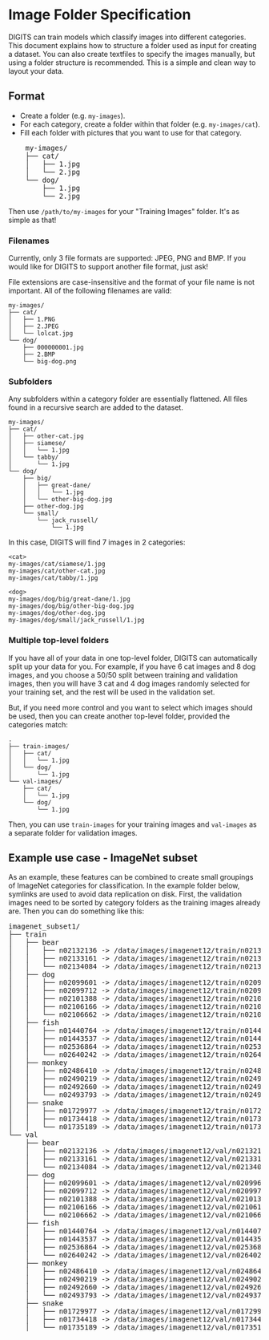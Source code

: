 # Image Folder Specification

DIGITS can train models which classify images into different categories. This document explains how to structure a folder used as input for creating a dataset. You can also create textfiles to specify the images manually, but using a folder structure is recommended. This is a simple and clean way to layout your data.

## Format

* Create a folder (e.g. `my-images`).
* For each category, create a folder within that folder (e.g. `my-images/cat`).
* Fill each folder with pictures that you want to use for that category.

<pre>
    my-images/
    ├── cat/
    │   ├── 1.jpg
    │   └── 2.jpg
    └── dog/
        ├── 1.jpg
        └── 2.jpg
</pre>

Then use `/path/to/my-images` for your "Training Images" folder. It's as simple as that!

### Filenames

Currently, only 3 file formats are supported: JPEG, PNG and BMP. If you would like for DIGITS to support another file format, just ask! 

File extensions are case-insensitive and the format of your file name is not important. All of the following filenames are valid:

    my-images/
    ├── cat/
    │   ├── 1.PNG
    │   ├── 2.JPEG
    │   └── lolcat.jpg
    └── dog/
        ├── 000000001.jpg
        ├── 2.BMP
        └── big-dog.png

### Subfolders

Any subfolders within a category folder are essentially flattened. All files found in a recursive search are added to the dataset.

    my-images/
    ├── cat/
    │   ├── other-cat.jpg
    │   ├── siamese/
    │   │   └── 1.jpg
    │   └── tabby/
    │       └── 1.jpg
    └── dog/
        ├── big/
        │   ├── great-dane/
        │   │   └── 1.jpg
        │   └── other-big-dog.jpg
        ├── other-dog.jpg
        └── small/
            └── jack_russell/
                └── 1.jpg

In this case, DIGITS will find 7 images in 2 categories:

    <cat>
    my-images/cat/siamese/1.jpg
    my-images/cat/other-cat.jpg
    my-images/cat/tabby/1.jpg
    
    <dog>
    my-images/dog/big/great-dane/1.jpg
    my-images/dog/big/other-big-dog.jpg
    my-images/dog/other-dog.jpg
    my-images/dog/small/jack_russell/1.jpg

### Multiple top-level folders

If you have all of your data in one top-level folder, DIGITS can automatically split up your data for you. For example, if you have 6 cat images and 8 dog images, and you choose a 50/50 split between training and validation images, then you will have 3 cat and 4 dog images randomly selected for your training set, and the rest will be used in the validation set.

But, if you need more control and you want to select which images should be used, then you can create another top-level folder, provided the categories match:

    .
    ├── train-images/
    │   ├── cat/
    │   │   └── 1.jpg
    │   └── dog/
    │       └── 1.jpg
    └── val-images/
        ├── cat/
        │   └── 1.jpg
        └── dog/
            └── 1.jpg

Then, you can use `train-images` for your training images and `val-images` as a separate folder for validation images.

## Example use case - ImageNet subset

As an example, these features can be combined to create small groupings of ImageNet categories for classification. In the example folder below, symlinks are used to avoid data replication on disk. First, the validation images need to be sorted by category folders as the training images already are. Then you can do something like this:

<pre>
imagenet_subset1/
├── train
│   ├── bear
│   │   ├── n02132136 -> /data/images/imagenet12/train/n02132136
│   │   ├── n02133161 -> /data/images/imagenet12/train/n02133161
│   │   └── n02134084 -> /data/images/imagenet12/train/n02134084
│   ├── dog
│   │   ├── n02099601 -> /data/images/imagenet12/train/n02099601
│   │   ├── n02099712 -> /data/images/imagenet12/train/n02099712
│   │   ├── n02101388 -> /data/images/imagenet12/train/n02101388
│   │   ├── n02106166 -> /data/images/imagenet12/train/n02106166
│   │   └── n02106662 -> /data/images/imagenet12/train/n02106662
│   ├── fish
│   │   ├── n01440764 -> /data/images/imagenet12/train/n01440764
│   │   ├── n01443537 -> /data/images/imagenet12/train/n01443537
│   │   ├── n02536864 -> /data/images/imagenet12/train/n02536864
│   │   └── n02640242 -> /data/images/imagenet12/train/n02640242
│   ├── monkey
│   │   ├── n02486410 -> /data/images/imagenet12/train/n02486410
│   │   ├── n02490219 -> /data/images/imagenet12/train/n02490219
│   │   ├── n02492660 -> /data/images/imagenet12/train/n02492660
│   │   └── n02493793 -> /data/images/imagenet12/train/n02493793
│   ├── snake
│   │   ├── n01729977 -> /data/images/imagenet12/train/n01729977
│   │   ├── n01734418 -> /data/images/imagenet12/train/n01734418
│   │   └── n01735189 -> /data/images/imagenet12/train/n01735189
└── val
    ├── bear
    │   ├── n02132136 -> /data/images/imagenet12/val/n02132136
    │   ├── n02133161 -> /data/images/imagenet12/val/n02133161
    │   └── n02134084 -> /data/images/imagenet12/val/n02134084
    ├── dog
    │   ├── n02099601 -> /data/images/imagenet12/val/n02099601
    │   ├── n02099712 -> /data/images/imagenet12/val/n02099712
    │   ├── n02101388 -> /data/images/imagenet12/val/n02101388
    │   ├── n02106166 -> /data/images/imagenet12/val/n02106166
    │   └── n02106662 -> /data/images/imagenet12/val/n02106662
    ├── fish
    │   ├── n01440764 -> /data/images/imagenet12/val/n01440764
    │   ├── n01443537 -> /data/images/imagenet12/val/n01443537
    │   ├── n02536864 -> /data/images/imagenet12/val/n02536864
    │   └── n02640242 -> /data/images/imagenet12/val/n02640242
    ├── monkey
    │   ├── n02486410 -> /data/images/imagenet12/val/n02486410
    │   ├── n02490219 -> /data/images/imagenet12/val/n02490219
    │   ├── n02492660 -> /data/images/imagenet12/val/n02492660
    │   └── n02493793 -> /data/images/imagenet12/val/n02493793
    ├── snake
    │   ├── n01729977 -> /data/images/imagenet12/val/n01729977
    │   ├── n01734418 -> /data/images/imagenet12/val/n01734418
    │   └── n01735189 -> /data/images/imagenet12/val/n01735189
</pre>
